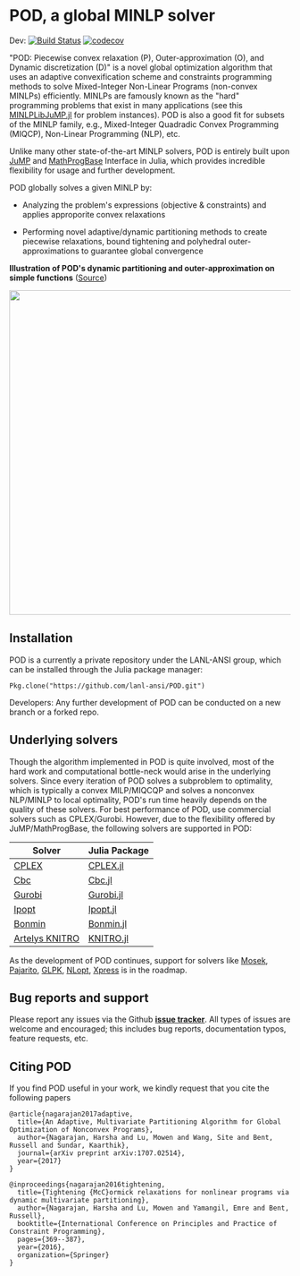 # POD, a global MINLP solver <span style="color:black"></span>

Dev: [![Build Status](https://travis-ci.org/lanl-ansi/POD.jl.svg?branch=master)](https://travis-ci.org/lanl-ansi/POD.jl)
[![codecov](https://codecov.io/gh/lanl-ansi/POD.jl/branch/master/graph/badge.svg)](https://codecov.io/gh/lanl-ansi/POD.jl)

"POD: Piecewise convex relaxation (P), Outer-approximation (O), and Dynamic discretization (D)" is a novel global optimization algorithm that uses an adaptive convexification scheme and constraints programming methods to solve Mixed-Integer Non-Linear Programs (non-convex MINLPs) efficiently. MINLPs are famously known as the "hard" programming problems that exist in many applications (see this [MINLPLibJuMP.jl](https://github.com/lanl-ansi/MINLPLibJuMP.jl) for problem instances). POD is also a good fit for subsets of the MINLP family, e.g., Mixed-Integer Quadradic Convex Programming (MIQCP), Non-Linear Programming (NLP), etc.

Unlike many other state-of-the-art MINLP solvers, POD is entirely built upon [JuMP](https://github.com/JuliaOpt/JuMP.jl) and [MathProgBase](https://github.com/JuliaOpt/MathProgBase.jl) Interface in Julia, which provides incredible flexibility for usage and further development.

POD globally solves a given MINLP by:

* Analyzing the problem's expressions (objective & constraints) and applies approporite convex relaxations

* Performing novel adaptive/dynamic partitioning methods to create piecewise relaxations, bound tightening and polyhedral outer-approximations to guarantee global convergence

 **Illustration of POD's dynamic partitioning and outer-approximation on simple functions** ([Source](https://arxiv.org/abs/1707.02514))
 
<p align="center"> <img src="https://github.com/lanl-ansi/POD.jl/blob/master/Dynamic_partitions_github.png" width="580" class="centerImage"> </p>


## Installation

POD is a currently a private repository under the LANL-ANSI group, which can be installed through the Julia package manager:

`Pkg.clone("https://github.com/lanl-ansi/POD.git")`

Developers: Any further development of POD can be conducted on a new branch or a forked repo.

## Underlying solvers

Though the algorithm implemented in POD is quite involved, most of the hard work and computational bottle-neck would arise in the underlying solvers. Since every iteration of POD solves a subproblem to optimality, which is typically a convex MILP/MIQCQP and solves a nonconvex NLP/MINLP to local optimality, POD's run time heavily depends on the quality of these solvers. For best performance of POD, use commercial solvers such as CPLEX/Gurobi. However, due to the flexibility offered by JuMP/MathProgBase, the following solvers are supported in POD: 


| Solver                                                                         | Julia Package                                                |
|--------------------------------------------------------------------------------|--------------------------------------------------------------|
| [CPLEX](http://www-01.ibm.com/software/commerce/optimization/cplex-optimizer/) | [CPLEX.jl](https://github.com/JuliaOpt/CPLEX.jl)             |
| [Cbc](https://projects.coin-or.org/Cbc)                                        | [Cbc.jl](https://github.com/JuliaOpt/Clp.jl)                 |
| [Gurobi](http://gurobi.com/)                                                   | [Gurobi.jl](https://github.com/JuliaOpt/Gurobi.jl)           |
| [Ipopt](https://projects.coin-or.org/Ipopt)                                    | [Ipopt.jl](https://github.com/JuliaOpt/Ipopt.jl)             |
| [Bonmin](https://projects.coin-or.org/Bonmin)                                  | [Bonmin.jl](https://github.com/JackDunnNZ/PODlNLWriter.jl)   |
| [Artelys KNITRO](http://artelys.com/en/optimization-tools/knitro)              | [KNITRO.jl](https://github.com/JuliaOpt/KNITRO.jl)           |

As the development of POD continues, support for solvers like [Mosek](http://www.mosek.com/), [Pajarito](https://github.com/JuliaOpt/Pajarito.jl), [GLPK](http://www.gnu.org/software/glpk/), [NLopt](http://ab-initio.mit.edu/wiki/index.php/NLopt), [Xpress](http://www.fico.com/en/products/fico-xpress-optimization-suite) is in the roadmap.

## Bug reports and support
Please report any issues via the Github **[issue tracker]**. All types of issues are welcome and encouraged; this includes bug reports, documentation typos, feature requests, etc. 

[issue tracker]: https://github.com/lanl-ansi/POD.jl/issues


## Citing POD

If you find POD useful in your work, we kindly request that you cite the following papers
```
@article{nagarajan2017adaptive,
  title={An Adaptive, Multivariate Partitioning Algorithm for Global Optimization of Nonconvex Programs},
  author={Nagarajan, Harsha and Lu, Mowen and Wang, Site and Bent, Russell and Sundar, Kaarthik},
  journal={arXiv preprint arXiv:1707.02514},
  year={2017}
}

@inproceedings{nagarajan2016tightening,
  title={Tightening {McC}ormick relaxations for nonlinear programs via dynamic multivariate partitioning},
  author={Nagarajan, Harsha and Lu, Mowen and Yamangil, Emre and Bent, Russell},
  booktitle={International Conference on Principles and Practice of Constraint Programming},
  pages={369--387},
  year={2016},
  organization={Springer}
}
```
